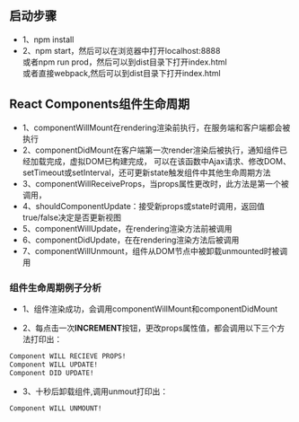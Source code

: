 ## 启动步骤
* 1、npm install
* 2、npm start，然后可以在浏览器中打开localhost:8888 <br/>
或者npm run prod，然后可以到dist目录下打开index.html <br/>
或者直接webpack,然后可以到dist目录下打开index.html

## React Components组件生命周期

* 1、componentWillMount在rendering渲染前执行，在服务端和客户端都会被执行
* 2、componentDidMount在客户端第一次render渲染后被执行，通知组件已经加载完成，虚拟DOM已构建完成，
可以在该函数中Ajax请求、修改DOM、setTimeout或setInterval，还可更新state触发组件中其他生命周期方法
* 3、componentWillReceiveProps，当props属性更改时，此方法是第一个被调用，
* 4、shouldComponentUpdate：接受新props或state时调用，返回值true/false决定是否更新视图
* 5、componentWillUpdate，在rendering渲染方法前被调用
* 6、componentDidUpdate，在在rendering渲染方法后被调用
* 7、componentWillUnmount，组件从DOM节点中被卸载unmounted时被调用

### 组件生命周期例子分析

* 1、组件渲染成功，会调用componentWillMount和componentDidMount

* 2、每点击一次**INCREMENT**按钮，更改props属性值，都会调用以下三个方法打印出：
```bash
Component WILL RECIEVE PROPS!
Component WILL UPDATE!
Component DID UPDATE!
```
* 3、十秒后卸载组件,调用unmout打印出：
```bash
Component WILL UNMOUNT!
```
